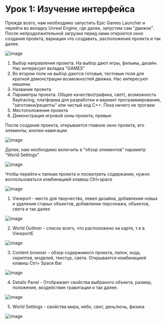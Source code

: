# Урок 1: Изучение интерфейса

Прежде всего, нам необходимо запустить Epic Games Launcher и перейти во вкладку Unreal Engine, где далее, запустим сам "движок". После непродолжительной загрузки перед нами откроется окно создания проекта, вариации что создавать, расположение проекта и так далее.

![image](https://user-images.githubusercontent.com/90384405/199226214-dc4c0ed8-9e69-486a-acbd-29c90ff1bf48.png)

1. Выбор направления проекта. На выбор дают игры, фильмы, дизайн. Нас интересует вкладка "GAMES"
2. Во втором поле на выбор даются готовые, тестовые поля для краткой демонстрации возможностей движка. Нас интересуют машины
3. Название проекта
4. Параметры проекта. Общее качество(графика, свет), возможность Raytracing, платформа для разработки и вариант программирования, "заготовки/рецепты" или чистый код С++. Пока ничего не трогаем
5. Местоположение проекта
6. Демонстрация игровой зоны проекта, превью

После создания проекта, открывается главное окно проекта, его элементы, кнопки навигации

![image](https://user-images.githubusercontent.com/90384405/199229184-db8a32f8-e949-45cc-8439-f982c7ac5e05.png)

Далее, нам необходимо включить в "обзор элементов" параметр "World Settings"

![image](https://user-images.githubusercontent.com/90384405/199229524-cc16e68e-da89-4ae6-9247-0df387580290.png)

Чтобы перейти к папкам проекта и посмотреть содержание, нужно воспользоваться комбинацией клавиш Ctrl+space

![image](https://user-images.githubusercontent.com/90384405/199229726-8c93b53e-53e4-4c3d-ae8f-cb3800f3d856.png)


1. Viewport - место для творчества, левел дизайна, добавления новых и удаления старых объектов, добавление персонажа, объектов, света и так далее

![image](https://user-images.githubusercontent.com/90384405/199230135-ba446240-d5fa-4d56-8e0c-b18a36a466e0.png)

2. World Outliner - список всего, что расположено на карте, т.е в ViewportЕ

![image](https://user-images.githubusercontent.com/90384405/199231683-50759809-3ab8-4900-b964-b3ca915b61b5.png)

3. Content browser - обзор содержимого проекта, папок, кода, скриптов, моделей, текстур, света. Открывается комбинацией клавиш Ctrl+ Space Bar

![image](https://user-images.githubusercontent.com/90384405/199233116-248d7bf7-34fd-43ed-adbe-f1d02324a442.png)

4. Details Panel - Отображает свойства выбраного объекта, размер, положение, воздействие гравитации и так далее.

![image](https://user-images.githubusercontent.com/90384405/199233834-3b3db70a-e2c1-492c-80dc-3c0e75c940ff.png)

5. World Settings - свойства мира, небо, свет, день/ночь, физика

![image](https://user-images.githubusercontent.com/90384405/199234155-b86afe1c-3dc4-46f8-841d-bd792d45d133.png)

